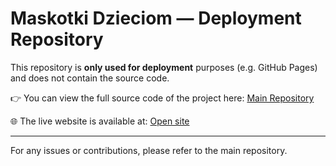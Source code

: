# Maskotki Dzieciom — Deployment Repository

This repository is **only used for deployment** purposes (e.g. GitHub Pages) and does not contain the source code.

👉 You can view the full source code of the project here: [Main Repository](https://github.com/Mizerykordia7312/md-charity-website)

🌐 The live website is available at: [Open site](https://mizerykordia7312.github.io/maskotki-dzieciom-website/)

---

For any issues or contributions, please refer to the main repository.
